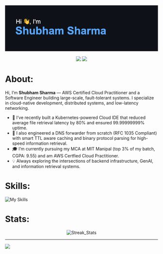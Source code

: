 ![Header Image](./header.png)

<p align="center">
  <a href="www.linkedin.com/in/shubham-s-51b5a512a" target="_blank"><img src="https://img.shields.io/badge/LinkedIn-0077B5?style=for-the-badge&logo=linkedin&logoColor=white"/></a>
  <a href="mailto:s.sharma2001@outlook.com"><img src="https://img.shields.io/badge/Gmail-D14836?style=for-the-badge&logo=gmail&logoColor=white"/></a>
</p>

# About:
Hi, I’m **Shubham Sharma** — AWS Certified Cloud Practitioner and a Software Engineer building large-scale, fault-tolerant systems. I specialize in cloud-native development, distributed systems, and low-latency networking.

- 🚀 I’ve recently built a Kubernetes-powered Cloud IDE that reduced average file retrieval latency by 80% and ensured 99.99999999% uptime.<br/>
- 🧠 I also engineered a DNS forwarder from scratch (RFC 1035 Compliant) with smart TTL aware caching and binary protocol parsing for high-speed information retrieval.<br/> 
- 🎓 I’m currently pursuing my MCA at MIT Manipal (top 3% of my batch, CGPA: 9.55) and am AWS Certfied Cloud Practitioner.<br/>
- 💡 Always exploring the intersections of backend infrastructure, GenAI, and information retrieval systems.<br/>


# Skills:
![My Skills](https://skillicons.dev/icons?i=aws,cloudflare,kubernetes,docker,prometheus,grafana,kafka,express,nodejs,mongodb,postgres,redis,prisma,nextjs,ts)


# Stats:
<p align="center">
  <img src="https://nirzak-streak-stats.vercel.app/?user=ShubhamSharma3901&theme=github_dark&hide_border=false" alt="Streak_Stats">
</p>

---
[![](https://visitcount.itsvg.in/api?id=ShubhamSharma3901&icon=2&color=0)](https://visitcount.itsvg.in)
